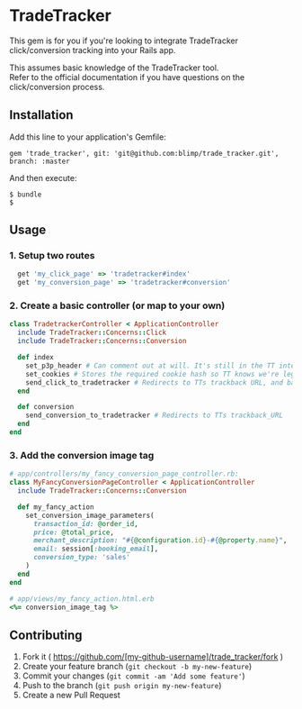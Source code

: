 # TradeTracker

This gem is for you if you're looking to integrate TradeTracker click/conversion tracking into your Rails app.

This assumes basic knowledge of the TradeTracker tool.  
Refer to the official documentation if you have questions on the click/conversion process.

## Installation

Add this line to your application's Gemfile:

    gem 'trade_tracker', git: 'git@github.com:blimp/trade_tracker.git', branch: :master

And then execute:

    $ bundle
    $ 

## Usage

### 1. Setup two routes
```ruby
  get 'my_click_page' => 'tradetracker#index'
  get 'my_conversion_page' => 'tradetracker#conversion'
```
### 2. Create a basic controller (or map to your own)
```ruby
class TradetrackerController < ApplicationController
  include TradeTracker::Concerns::Click
  include TradeTracker::Concerns::Conversion

  def index
    set_p3p_header # Can comment out at will. It's still in the TT integration specs.
    set_cookies # Stores the required cookie hash so TT knows we're legit.
    send_click_to_tradetracker # Redirects to TTs trackback URL, and back to your redirect URL.
  end

  def conversion
    send_conversion_to_tradetracker # Redirects to TTs trackback_URL
  end
end
```
### 3. Add the conversion image tag
```ruby
# app/controllers/my_fancy_conversion_page_controller.rb:
class MyFancyConversionPageController < ApplicationController
  include TradeTracker::Concerns::Conversion

  def my_fancy_action
    set_conversion_image_parameters(
      transaction_id: @order_id,
      price: @total_price,
      merchant_description: "#{@configuration.id}-#{@property.name}",
      email: session[:booking_email],
      conversion_type: 'sales'
    )
  end
end
```
```ruby
# app/views/my_fancy_action.html.erb
<%= conversion_image_tag %>
```

## Contributing

1. Fork it ( https://github.com/[my-github-username]/trade_tracker/fork )
2. Create your feature branch (`git checkout -b my-new-feature`)
3. Commit your changes (`git commit -am 'Add some feature'`)
4. Push to the branch (`git push origin my-new-feature`)
5. Create a new Pull Request
